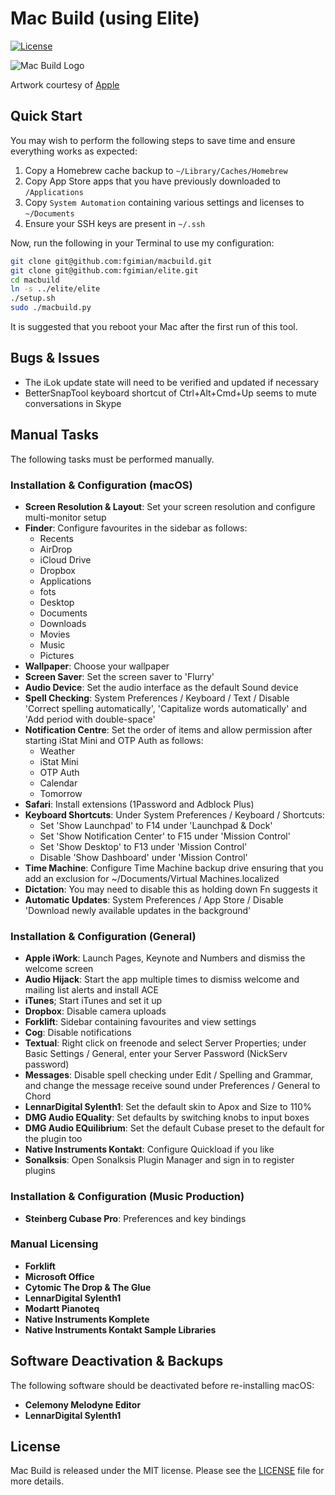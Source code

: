 # Mac Build (using Elite)

[![License](https://img.shields.io/badge/license-MIT-blue.svg)](https://github.com/fgimian/macbuild/blob/master/LICENSE)

![Mac Build Logo](https://raw.githubusercontent.com/fgimian/macbuild/master/images/macbuild-logo.png)

Artwork courtesy of [Apple](http://www.apple.com)

## Quick Start

You may wish to perform the following steps to save time and ensure everything
works as expected:

1. Copy a Homebrew cache backup to `~/Library/Caches/Homebrew`
2. Copy App Store apps that you have previously downloaded to `/Applications`
3. Copy `System Automation` containing various settings and licenses to `~/Documents`
4. Ensure your SSH keys are present in `~/.ssh`

Now, run the following in your Terminal to use my configuration:

```bash
git clone git@github.com:fgimian/macbuild.git
git clone git@github.com:fgimian/elite.git
cd macbuild
ln -s ../elite/elite
./setup.sh
sudo ./macbuild.py
```

It is suggested that you reboot your Mac after the first run of this tool.

## Bugs & Issues

* The iLok update state will need to be verified and updated if necessary
* BetterSnapTool keyboard shortcut of Ctrl+Alt+Cmd+Up seems to mute conversations in Skype

## Manual Tasks

The following tasks must be performed manually.

### Installation & Configuration (macOS)

* **Screen Resolution & Layout**: Set your screen resolution and configure multi-monitor setup
* **Finder**: Configure favourites in the sidebar as follows:
    - Recents
    - AirDrop
    - iCloud Drive
    - Dropbox
    - Applications
    - fots
    - Desktop
    - Documents
    - Downloads
    - Movies
    - Music
    - Pictures
* **Wallpaper**: Choose your wallpaper
* **Screen Saver**: Set the screen saver to 'Flurry'
* **Audio Device**: Set the audio interface as the default Sound device
* **Spell Checking**: System Preferences / Keyboard / Text / Disable 'Correct spelling 
  automatically', 'Capitalize words automatically' and 'Add period with double-space'
* **Notification Centre**: Set the order of items and allow permission after starting iStat Mini and OTP Auth as follows:
    - Weather
    - iStat Mini
    - OTP Auth
    - Calendar
    - Tomorrow
* **Safari**: Install extensions (1Password and Adblock Plus)
* **Keyboard Shortcuts**: Under System Preferences / Keyboard / Shortcuts:
    - Set 'Show Launchpad' to F14 under 'Launchpad & Dock'
    - Set 'Show Notification Center' to F15 under 'Mission Control'
    - Set 'Show Desktop' to F13 under 'Mission Control'
    - Disable 'Show Dashboard' under 'Mission Control'
* **Time Machine**: Configure Time Machine backup drive ensuring that you add an exclusion for 
  ~/Documents/Virtual Machines.localized
* **Dictation**: You may need to disable this as holding down Fn suggests it
* **Automatic Updates**: System Preferences / App Store / Disable 'Download newly available 
  updates in the background'

### Installation & Configuration (General)

* **Apple iWork**: Launch Pages, Keynote and Numbers and dismiss the welcome screen
* **Audio Hijack**: Start the app multiple times to dismiss welcome and mailing list alerts and
  install ACE
* **iTunes**; Start iTunes and set it up
* **Dropbox**: Disable camera uploads
* **Forklift**: Sidebar containing favourites and view settings
* **Cog**: Disable notifications
* **Textual**: Right click on freenode and select Server Properties; under Basic Settings / 
  General, enter your Server Password (NickServ password)
* **Messages**: Disable spell checking under Edit / Spelling and Grammar, and change the message 
  receive sound under Preferences / General to Chord
* **LennarDigital Sylenth1**: Set the default skin to Apox and Size to 110%
* **DMG Audio EQuality**: Set defaults by switching knobs to input boxes
* **DMG Audio EQuilibrium**: Set the default Cubase preset to the default for the plugin too
* **Native Instruments Kontakt**: Configure Quickload if you like
* **Sonalksis**: Open Sonalksis Plugin Manager and sign in to register plugins

### Installation & Configuration (Music Production)

* **Steinberg Cubase Pro**: Preferences and key bindings

### Manual Licensing

* **Forklift**
* **Microsoft Office**
* **Cytomic The Drop & The Glue**
* **LennarDigital Sylenth1**
* **Modartt Pianoteq**
* **Native Instruments Komplete**
* **Native Instruments Kontakt Sample Libraries**

## Software Deactivation & Backups

The following software should be deactivated before re-installing macOS:

* **Celemony Melodyne Editor**
* **LennarDigital Sylenth1**

## License

Mac Build is released under the MIT license.  Please see the
[LICENSE](https://github.com/fgimian/macbuild/blob/master/LICENSE) file for more details.
